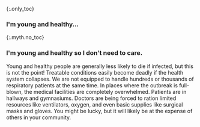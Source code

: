 {:.only_toc}
### I'm young and healthy...

{:.myth.no_toc}
### I'm young and healthy so I don't need to care.

Young and healthy people are generally less likely to die if infected, but this is not the point! Treatable conditions easily become deadly if the health system collapses. We are not equipped to handle hundreds or thousands of respiratory patients at the same time. In places where the outbreak is full-blown, the medical facilities are completely overwhelmed. Patients are in hallways and gymnasiums. Doctors are being forced to ration limited resources like ventilators, oxygen, and even basic supplies like surgical masks and gloves. You might be lucky, but it will likely be at the expense of others in your community.
